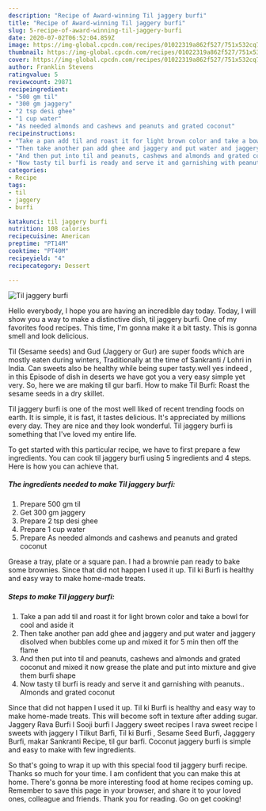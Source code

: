 ```yaml
---
description: "Recipe of Award-winning Til jaggery burfi"
title: "Recipe of Award-winning Til jaggery burfi"
slug: 5-recipe-of-award-winning-til-jaggery-burfi
date: 2020-07-02T06:52:04.859Z
image: https://img-global.cpcdn.com/recipes/01022319a862f527/751x532cq70/til-jaggery-burfi-recipe-main-photo.jpg
thumbnail: https://img-global.cpcdn.com/recipes/01022319a862f527/751x532cq70/til-jaggery-burfi-recipe-main-photo.jpg
cover: https://img-global.cpcdn.com/recipes/01022319a862f527/751x532cq70/til-jaggery-burfi-recipe-main-photo.jpg
author: Franklin Stevens
ratingvalue: 5
reviewcount: 29871
recipeingredient:
- "500 gm til"
- "300 gm jaggery"
- "2 tsp desi ghee"
- "1 cup water"
- "As needed almonds and cashews and peanuts and grated coconut"
recipeinstructions:
- "Take a pan add til and roast it for light brown color and take a bowl for cool and aside it"
- "Then take another pan add ghee and jaggery and put water and jaggery disolved when bubbles come up and mixed it for 5 min then off the flame"
- "And then put into til and peanuts, cashews and almonds and grated coconut and mixed it now grease the plate and put into mixture and give them burfi shape"
- "Now tasty til burfi is ready and serve it and garnishing with peanuts.. Almonds and grated coconut"
categories:
- Recipe
tags:
- til
- jaggery
- burfi

katakunci: til jaggery burfi 
nutrition: 108 calories
recipecuisine: American
preptime: "PT14M"
cooktime: "PT40M"
recipeyield: "4"
recipecategory: Dessert

---
```



![Til jaggery burfi](https://img-global.cpcdn.com/recipes/01022319a862f527/751x532cq70/til-jaggery-burfi-recipe-main-photo.jpg)

Hello everybody, I hope you are having an incredible day today. Today, I will show you a way to make a distinctive dish, til jaggery burfi. One of my favorites food recipes. This time, I'm gonna make it a bit tasty. This is gonna smell and look delicious.

Til (Sesame seeds) and Gud (Jaggery or Gur) are super foods which are mostly eaten during winters, Traditionally at the time of Sankranti / Lohri in India. Can sweets also be healthy while being super tasty.well yes indeed , in this Episode of dish in deserts we have got you a very easy simple yet very. So, here we are making til gur barfi. How to make Til Burfi: Roast the sesame seeds in a dry skillet.

Til jaggery burfi is one of the most well liked of recent trending foods on earth. It is simple, it is fast, it tastes delicious. It's appreciated by millions every day. They are nice and they look wonderful. Til jaggery burfi is something that I've loved my entire life.


To get started with this particular recipe, we have to first prepare a few ingredients. You can cook til jaggery burfi using 5 ingredients and 4 steps. Here is how you can achieve that.

<!--inarticleads1-->

##### The ingredients needed to make Til jaggery burfi:

1. Prepare 500 gm til
1. Get 300 gm jaggery
1. Prepare 2 tsp desi ghee
1. Prepare 1 cup water
1. Prepare As needed almonds and cashews and peanuts and grated coconut


Grease a tray, plate or a square pan. I had a brownie pan ready to bake some brownies. Since that did not happen I used it up. Til ki Burfi is healthy and easy way to make home-made treats. 

<!--inarticleads2-->

##### Steps to make Til jaggery burfi:

1. Take a pan add til and roast it for light brown color and take a bowl for cool and aside it
1. Then take another pan add ghee and jaggery and put water and jaggery disolved when bubbles come up and mixed it for 5 min then off the flame
1. And then put into til and peanuts, cashews and almonds and grated coconut and mixed it now grease the plate and put into mixture and give them burfi shape
1. Now tasty til burfi is ready and serve it and garnishing with peanuts.. Almonds and grated coconut


Since that did not happen I used it up. Til ki Burfi is healthy and easy way to make home-made treats. This will become soft in texture after adding sugar. Jaggery Rava Burfi l Sooji burfi l Jaggery sweet recipes l rava sweet recipe l sweets with jaggery l Tilkut Barfi, Til ki Burfi , Sesame Seed Burfi, Jagggery Burfi, makar Sankranti Recipe, til gur barfi. Coconut jaggery burfi is simple and easy to make with few ingredients. 

So that's going to wrap it up with this special food til jaggery burfi recipe. Thanks so much for your time. I am confident that you can make this at home. There's gonna be more interesting food at home recipes coming up. Remember to save this page in your browser, and share it to your loved ones, colleague and friends. Thank you for reading. Go on get cooking!
